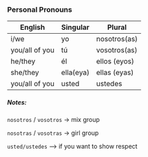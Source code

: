 ### Personal Pronouns

English        | Singular  | Plural
---------------|---------- | -------------
i/we           | yo        | nosotros(as)
you/all of you | tú        | vosotros(as) 
he/they        | él        | ellos (eyos) 
she/they       | ella(eya) | ellas (eyas)
you/all of you | usted     | ustedes


##### Notes:

`nosotros` / `vosotros` -> mix group 

`nosotras` / `vosotras` -> girl group

`usted/ustedes` --> if you want to show respect



